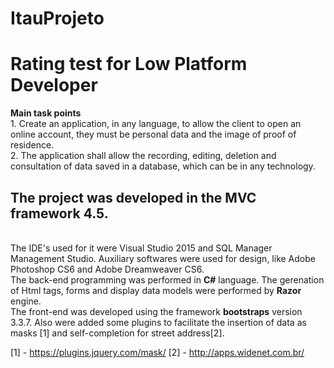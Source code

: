 # ItauProjeto
<h1>Rating test for Low Platform Developer</h1>

<b>Main task points</b>
</br>1. Create an application, in any language, to allow the client to open an online account, they must be
personal data and the image of proof of residence.
</br>2. The application shall allow the recording, editing, deletion and consultation of data saved in a database, which
can be in any technology.
</br>

<h2>The project was developed in the <b>MVC framework 4.5.</b></h2>
</br>
The IDE's used for it were Visual Studio 2015 and SQL Manager Management Studio.
Auxiliary softwares were used for design, like Adobe Photoshop CS6 and Adobe Dreamweaver CS6. 
</br>
The back-end programming was performed in <b>C#</b> language. The gerenation of Html tags, forms and display data models were performed by <b>Razor</b> engine.
</br>
The front-end was developed using the framework <b>bootstraps</b> version 3.3.7.
Also were added some plugins to facilitate the insertion of data as masks [1] and self-completion for street address[2].

[1] - https://plugins.jquery.com/mask/
[2] - http://apps.widenet.com.br/

